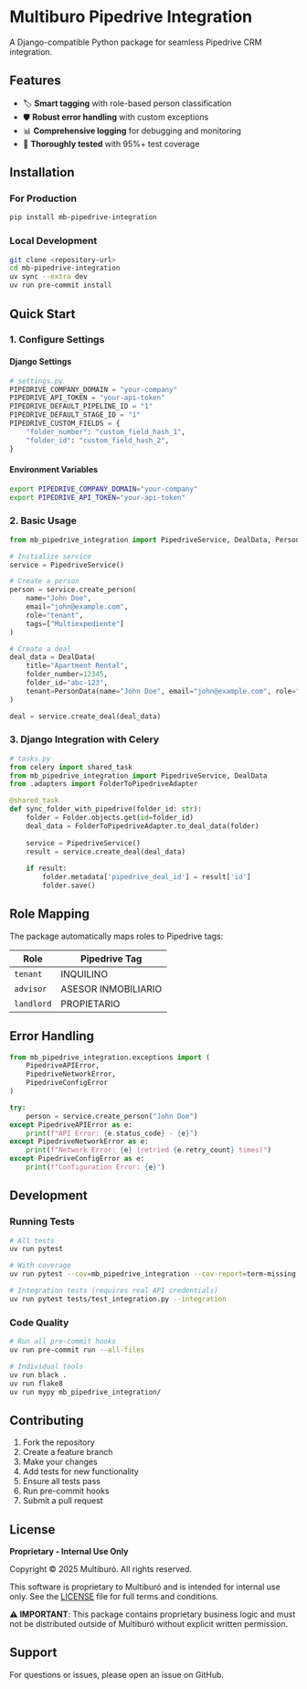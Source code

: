 # Multiburo Pipedrive Integration

A Django-compatible Python package for seamless Pipedrive CRM integration.

## Features

- 🏷️ **Smart tagging** with role-based person classification
- 🛡️ **Robust error handling** with custom exceptions
- 📊 **Comprehensive logging** for debugging and monitoring
- 🧪 **Thoroughly tested** with 95%+ test coverage

## Installation

### For Production
```bash
pip install mb-pipedrive-integration
```

### Local Development
```bash
git clone <repository-url>
cd mb-pipedrive-integration
uv sync --extra dev
uv run pre-commit install
```

## Quick Start

### 1. Configure Settings

#### Django Settings
```python
# settings.py
PIPEDRIVE_COMPANY_DOMAIN = "your-company"
PIPEDRIVE_API_TOKEN = "your-api-token"
PIPEDRIVE_DEFAULT_PIPELINE_ID = "1"
PIPEDRIVE_DEFAULT_STAGE_ID = "1"
PIPEDRIVE_CUSTOM_FIELDS = {
    "folder_number": "custom_field_hash_1",
    "folder_id": "custom_field_hash_2",
}
```

#### Environment Variables
```bash
export PIPEDRIVE_COMPANY_DOMAIN="your-company"
export PIPEDRIVE_API_TOKEN="your-api-token"
```

### 2. Basic Usage

```python
from mb_pipedrive_integration import PipedriveService, DealData, PersonData

# Initialize service
service = PipedriveService()

# Create a person
person = service.create_person(
    name="John Doe",
    email="john@example.com",
    role="tenant",
    tags=["Multiexpediente"]
)

# Create a deal
deal_data = DealData(
    title="Apartment Rental",
    folder_number=12345,
    folder_id="abc-123",
    tenant=PersonData(name="John Doe", email="john@example.com", role="tenant")
)

deal = service.create_deal(deal_data)
```

### 3. Django Integration with Celery

```python
# tasks.py
from celery import shared_task
from mb_pipedrive_integration import PipedriveService, DealData
from .adapters import FolderToPipedriveAdapter

@shared_task
def sync_folder_with_pipedrive(folder_id: str):
    folder = Folder.objects.get(id=folder_id)
    deal_data = FolderToPipedriveAdapter.to_deal_data(folder)
    
    service = PipedriveService()
    result = service.create_deal(deal_data)
    
    if result:
        folder.metadata['pipedrive_deal_id'] = result['id']
        folder.save()
```

## Role Mapping

The package automatically maps roles to Pipedrive tags:

| Role | Pipedrive Tag |
|------|---------------|
| `tenant` | INQUILINO |
| `advisor` | ASESOR INMOBILIARIO |
| `landlord` | PROPIETARIO |

## Error Handling

```python
from mb_pipedrive_integration.exceptions import (
    PipedriveAPIError,
    PipedriveNetworkError,
    PipedriveConfigError
)

try:
    person = service.create_person("John Doe")
except PipedriveAPIError as e:
    print(f"API Error: {e.status_code} - {e}")
except PipedriveNetworkError as e:
    print(f"Network Error: {e} (retried {e.retry_count} times)")
except PipedriveConfigError as e:
    print(f"Configuration Error: {e}")
```

## Development

### Running Tests
```bash
# All tests
uv run pytest

# With coverage
uv run pytest --cov=mb_pipedrive_integration --cov-report=term-missing

# Integration tests (requires real API credentials)
uv run pytest tests/test_integration.py --integration
```

### Code Quality
```bash
# Run all pre-commit hooks
uv run pre-commit run --all-files

# Individual tools
uv run black .
uv run flake8
uv run mypy mb_pipedrive_integration/
```

## Contributing

1. Fork the repository
2. Create a feature branch
3. Make your changes
4. Add tests for new functionality
5. Ensure all tests pass
6. Run pre-commit hooks
7. Submit a pull request

## License

**Proprietary - Internal Use Only**

Copyright © 2025 Multiburó. All rights reserved.

This software is proprietary to Multiburó and is intended for internal use only. 
See the [LICENSE](LICENSE) file for full terms and conditions.

**⚠️ IMPORTANT**: This package contains proprietary business logic and must not be 
distributed outside of Multiburó without explicit written permission.

## Support

For questions or issues, please open an issue on GitHub.